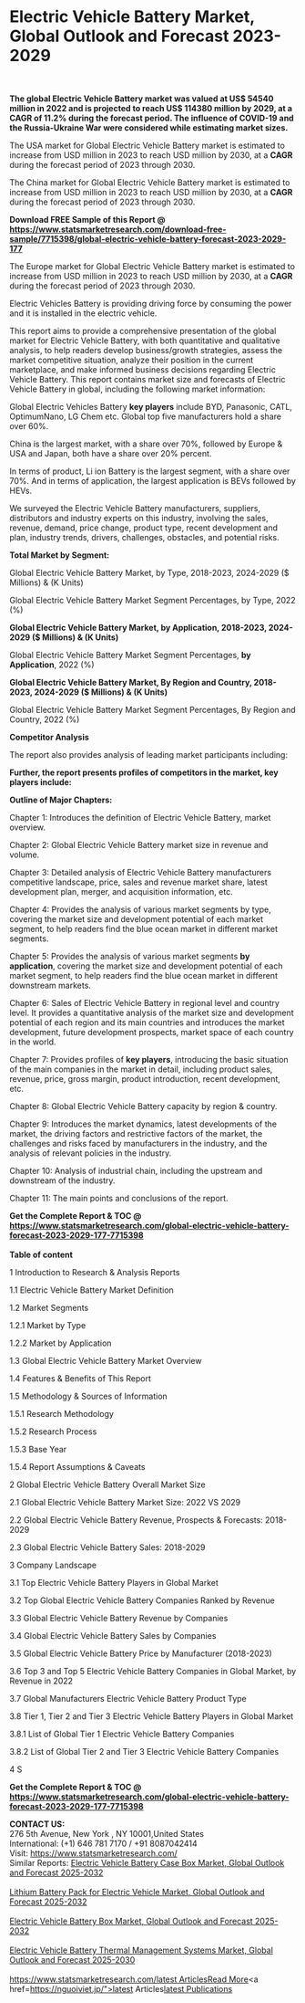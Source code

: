 <h1>Electric Vehicle Battery Market, Global Outlook and Forecast 2023-2029</h1><br/><p><strong>The global Electric Vehicle Battery market was valued at US$ 54540 million in 2022 and is projected to reach US$ 114380 million by 2029, at a <strong>CAGR</strong> of 11.2% during the forecast period. The influence of COVID-19 and the Russia-Ukraine War were considered while estimating market sizes.</strong></p><p>The USA market for Global Electric Vehicle Battery market is estimated to increase from USD million in 2023 to reach USD million by 2030, at a <strong>CAGR</strong> during the forecast period of 2023 through 2030.</p><p>The China market for Global Electric Vehicle Battery market is estimated to increase from USD million in 2023 to reach USD million by 2030, at a <strong>CAGR</strong> during the forecast period of 2023 through 2030.</p><p><strong>Download FREE Sample of this Report @ <a href="https://www.statsmarketresearch.com/download-free-sample/7715398/global-electric-vehicle-battery-forecast-2023-2029-177">https://www.statsmarketresearch.com/download-free-sample/7715398/global-electric-vehicle-battery-forecast-2023-2029-177</a></strong></p><p>The Europe market for Global Electric Vehicle Battery market is estimated to increase from USD million in 2023 to reach USD million by 2030, at a <strong>CAGR</strong> during the forecast period of 2023 through 2030.</p><p>Electric Vehicles Battery is providing driving force by consuming the power and it is installed in the electric vehicle.</p><p>This report aims to provide a comprehensive presentation of the global market for Electric Vehicle Battery, with both quantitative and qualitative analysis, to help readers develop business/growth strategies, assess the market competitive situation, analyze their position in the current marketplace, and make informed business decisions regarding Electric Vehicle Battery. This report contains market size and forecasts of Electric Vehicle Battery in global, including the following market information:</p><p>Global Electric Vehicles Battery <strong>key players</strong> include BYD, Panasonic, CATL, OptimumNano, LG Chem etc. Global top five manufacturers hold a share over 60%.</p><p>China is the largest market, with a share over 70%, followed by Europe & USA and Japan, both have a share over 20% percent.</p><p>In terms of product, Li ion Battery is the largest segment, with a share over 70%. And in terms of application, the largest application is BEVs followed by HEVs.</p><p>We surveyed the Electric Vehicle Battery manufacturers, suppliers, distributors and industry experts on this industry, involving the sales, revenue, demand, price change, product type, recent development and plan, industry trends, drivers, challenges, obstacles, and potential risks.</p><p><strong>Total Market by Segment:</strong></p><p>Global Electric Vehicle Battery Market, by Type, 2018-2023, 2024-2029 ($ Millions) & (K Units)</p><p>Global Electric Vehicle Battery Market Segment Percentages, by Type, 2022 (%)</p><p><strong>Global Electric Vehicle Battery Market, <strong>by Application</strong>, 2018-2023, 2024-2029 ($ Millions) & (K Units)</strong></p><p>Global Electric Vehicle Battery Market Segment Percentages, <strong>by Application</strong>, 2022 (%)</p><p><strong>Global Electric Vehicle Battery Market, By Region and Country, 2018-2023, 2024-2029 ($ Millions) & (K Units)</strong></p><p>Global Electric Vehicle Battery Market Segment Percentages, By Region and Country, 2022 (%)</p><p><strong>Competitor Analysis</strong></p><p>The report also provides analysis of leading market participants including:</p><p><strong>Further, the report presents profiles of competitors in the market, <strong>key players</strong> include:</strong></p><p><strong>Outline of Major Chapters:</strong></p><p>Chapter 1: Introduces the definition of Electric Vehicle Battery, market overview.</p><p>Chapter 2: Global Electric Vehicle Battery market size in revenue and volume.</p><p>Chapter 3: Detailed analysis of Electric Vehicle Battery manufacturers competitive landscape, price, sales and revenue market share, latest development plan, merger, and acquisition information, etc.</p><p>Chapter 4: Provides the analysis of various market segments by type, covering the market size and development potential of each market segment, to help readers find the blue ocean market in different market segments.</p><p>Chapter 5: Provides the analysis of various market segments <strong>by application</strong>, covering the market size and development potential of each market segment, to help readers find the blue ocean market in different downstream markets.</p><p>Chapter 6: Sales of Electric Vehicle Battery in regional level and country level. It provides a quantitative analysis of the market size and development potential of each region and its main countries and introduces the market development, future development prospects, market space of each country in the world.</p><p>Chapter 7: Provides profiles of <strong>key players</strong>, introducing the basic situation of the main companies in the market in detail, including product sales, revenue, price, gross margin, product introduction, recent development, etc.</p><p>Chapter 8: Global Electric Vehicle Battery capacity by region & country.</p><p>Chapter 9: Introduces the market dynamics, latest developments of the market, the driving factors and restrictive factors of the market, the challenges and risks faced by manufacturers in the industry, and the analysis of relevant policies in the industry.</p><p>Chapter 10: Analysis of industrial chain, including the upstream and downstream of the industry.</p><p>Chapter 11: The main points and conclusions of the report.</p><div><b>Get the Complete Report & TOC @ <a href="https://www.statsmarketresearch.com/global-electric-vehicle-battery-forecast-2023-2029-177-7715398">https://www.statsmarketresearch.com/global-electric-vehicle-battery-forecast-2023-2029-177-7715398</a></b></div><br><b>Table of content</b><p>1 Introduction to Research & Analysis Reports<br />
 
  1.1 Electric Vehicle Battery Market Definition<br />
 
  1.2 Market Segments<br />
 
  1.2.1 Market by Type<br />
 
  1.2.2 Market by Application<br />
 
  1.3 Global Electric Vehicle Battery Market Overview<br />
 
  1.4 Features & Benefits of This Report<br />
 
  1.5 Methodology & Sources of Information<br />
 
  1.5.1 Research Methodology<br />
 
  1.5.2 Research Process<br />
 
  1.5.3 Base Year<br />
 
  1.5.4 Report Assumptions & Caveats<br />
 
 2 Global Electric Vehicle Battery Overall Market Size<br />
 
  2.1 Global Electric Vehicle Battery Market Size: 2022 VS 2029<br />
 
  2.2 Global Electric Vehicle Battery Revenue, Prospects & Forecasts: 2018-2029<br />
 
  2.3 Global Electric Vehicle Battery Sales: 2018-2029<br />
 
 3 Company Landscape<br />
 
  3.1 Top Electric Vehicle Battery Players in Global Market<br />
 
  3.2 Top Global Electric Vehicle Battery Companies Ranked by Revenue<br />
 
  3.3 Global Electric Vehicle Battery Revenue by Companies<br />
 
  3.4 Global Electric Vehicle Battery Sales by Companies<br />
 
  3.5 Global Electric Vehicle Battery Price by Manufacturer (2018-2023)<br />
 
  3.6 Top 3 and Top 5 Electric Vehicle Battery Companies in Global Market, by Revenue in 2022<br />
 
  3.7 Global Manufacturers Electric Vehicle Battery Product Type<br />
 
  3.8 Tier 1, Tier 2 and Tier 3 Electric Vehicle Battery Players in Global Market<br />
 
  3.8.1 List of Global Tier 1 Electric Vehicle Battery Companies<br />
 
  3.8.2 List of Global Tier 2 and Tier 3 Electric Vehicle Battery Companies<br />
 
 4 S<br><div><b>Get the Complete Report & TOC @ <a href="https://www.statsmarketresearch.com/global-electric-vehicle-battery-forecast-2023-2029-177-7715398">https://www.statsmarketresearch.com/global-electric-vehicle-battery-forecast-2023-2029-177-7715398</a></b></div></p> <b>CONTACT US:</b><br>276 5th Avenue, New York , NY 10001,United States<br>International: (+1) 646 781 7170 / +91 8087042414<br>Visit: <a href="https://www.statsmarketresearch.com/">https://www.statsmarketresearch.com/</a><br>Similar Reports: <a href="https://www.statsmarketresearch.com/global-electric-vehicle-battery-forecast-2023-2029-177-7715398">Electric Vehicle Battery Case Box Market, Global Outlook and Forecast 2025-2032</a><br/><br/><a href="https://www.statsmarketresearch.com/global-electric-vehicle-battery-forecast-2023-2029-177-7715398">Lithium Battery Pack for Electric Vehicle Market, Global Outlook and Forecast 2025-2032</a><br/><br/><a href="https://www.statsmarketresearch.com/global-electric-vehicle-battery-forecast-2023-2029-177-7715398">Electric Vehicle Battery Box Market, Global Outlook and Forecast 2025-2032</a><br/><br/><a href="https://www.statsmarketresearch.com/global-electric-vehicle-battery-forecast-2023-2029-177-7715398">Electric Vehicle Battery Thermal Management Systems Market, Global Outlook and Forecast 2025-2030</a><br/><br/><a href="https://gyeongbokgung.com">https://www.statsmarketresearch.com/</a><a href="https://hallyeomaritime.com">latest Articles</a><a href="https://jingwansa.com">Read More</a><a href=https://nguoiviet.jp/">latest Articles</a><a href="https://www.intelmarketresearch.com/">latest Publications</a>